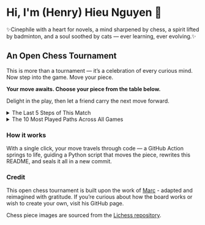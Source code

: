 # Hi, I'm (Henry) Hieu Nguyen :wave:

:sparkles:Cinephile with a heart for novels, a mind sharpened by chess, a spirit lifted by badminton, and a soul soothed by cats — ever learning, ever evolving.:sparkles:

## An Open Chess Tournament

This is more than a tournament — it’s a celebration of every curious mind.
Now step into the game. Move your <!-- BEGIN TURN --><!-- END TURN --> piece.

<!-- BEGIN CHESS BOARD -->
<!-- END CHESS BOARD -->

**Your move awaits. Choose your piece from the table below.**
<!-- BEGIN MOVES LIST -->
<!-- END MOVES LIST -->

Delight in the play, then let a friend carry the next move forward.

<details>
  <summary>The Last 5 Steps of This Match</summary>
<!-- BEGIN LAST MOVES -->
<!-- END LAST MOVES -->
</details>

<details>
  <summary>The 10 Most Played Paths Across All Games</summary>
<!-- BEGIN TOP MOVES -->
<!-- END TOP MOVES -->
</details>

### How it works

With a single click, your move travels through code — a GitHub Action springs to life, guiding a Python script that moves the piece, rewrites this README, and seals it all in a new commit.

### Credit
This open chess tournament is built upon the work of [Marc](https://github.com/marcizhu) - adapted and reimagined with gratitude.
If you’re curious about how the board works or wish to create your own, visit his GitHub page.

Chess piece images are sourced from the [Lichess repository](https://github.com/lichess-org/lila/tree/master/public/piece).